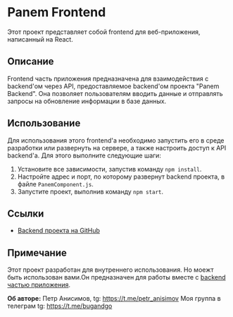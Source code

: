# Panem Frontend

Этот проект представляет собой frontend для веб-приложения, написанный на React.

## Описание

Frontend часть приложения предназначена для взаимодействия с backend'ом через API, предоставляемое backend'ом проекта "Panem Backend". Она позволяет пользователям вводить данные и отправлять запросы на обновление информации в базе данных.

## Использование

Для использования этого frontend'а необходимо запустить его в среде разработки или развернуть на сервере, а также настроить доступ к API backend'а. Для этого выполните следующие шаги:

1. Установите все зависимости, запустив команду `npm install`.
2. Настройте адрес и порт, по которому развернут backend проекта, в файле `PanemComponent.js`.
3. Запустите проект, выполнив команду `npm start`.

## Ссылки

- [Backend проекта на GitHub](https://github.com/panisimov812/spring_pjct)

## Примечание

Этот проект разработан для внутреннего использования. Но моежт быть использован вами.Он предназначен для работы вместе с [backend частью приложения](https://github.com/panisimov812/spring_pjct).  

**Об авторе:**
Петр Анисимов, tg: https://t.me/petr_anisimov 
Моя группа в телеграм tg: https://t.me/bugandgo

 
